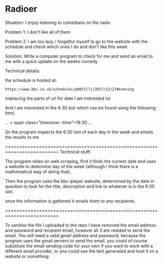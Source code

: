 # Radioer

Situation: I enjoy listening to comedians on the radio

Problem 1: I don't like all of them

Problem 2: I am too lazy / forgetful myself to go to the website with the schedule and check which ones I do and don't like this week

Solution: Write a computer program to check for me and send an email to me with a quick update on the weeks comedy 

Technical details:

the schedule is hosted at:

	https://www.bbc.co.uk/schedules/p00fzl7j/2017/12/27#evening

(replacing the parts of url for date I am interested in)

And I am interested in the 6:30 slot which can be found using the following html:

 ...
< span class="timezone--time">18:30</span > 
 ...

 So the program inspects the 6:30 slot of each day in the week and emails the results to me

 =========================================================================
 Technical stuff:

 The program relies on web scraping, first it finds the current date and uses a website to determine day of the week (although I think there is a mathematical way of doing that).

 Then the program uses the bbc iplayer website, determined by the date in question to look for the title, description and link to whatever is in the 6:30 slot.

 once the information is gathered it emails them to any recipients. 

 =========================================================================

To sanitise the file I uploaded to the repo I have removed the email address and password and recipient email, however all 3 are needed to send the email. You will need a valid gmail address and password, because the program uses the gmail servers to send the email. you could of course substitute the email sending code for your own if you want to work with a different email provider, or you could use the text generated and host it on a website or something.


